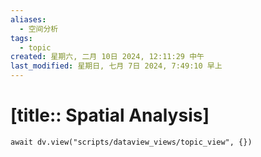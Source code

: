 ```yaml
---
aliases:
  - 空间分析
tags:
  - topic
created: 星期六, 二月 10日 2024, 12:11:29 中午
last_modified: 星期日, 七月 7日 2024, 7:49:10 早上
---
```


# [title:: Spatial Analysis]

```dataviewjs
await dv.view("scripts/dataview_views/topic_view", {})
```
